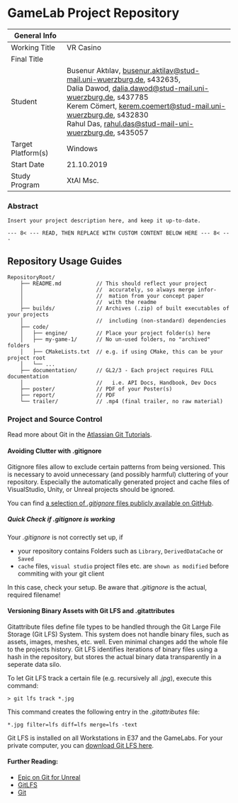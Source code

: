 # GameLab Project Repository

| General Info       |                                                                                                                                                                                                                                                                              |
| ------------------ | ---------------------------------------------------------------------------------------------------------------------------------------------------------------------------------------------------------------------------------------------------------------------------- |
| Working Title      | VR Casino                                                                                                                                                                                                                                                                    |
| Final Title        |                                                                                                                                                                                                                                                                              |
| Student            | Busenur Aktılav, busenur.aktilav@stud-mail.uni-wuerzburg.de, s432635,<br />Dalia Dawod, dalia.dawod@stud-mail.uni-wuerzburg.de, s437785<br />Kerem Cömert, kerem.coemert@stud-mail.uni-wuerzburg.de, s432830<br />Rahul Das, rahul.das@stud-mail-uni-wuerzburg.de, s435057 |
| Target Platform(s) | Windows                                                                                                                                                                                                                                                                      |
| Start Date         | 21.10.2019                                                                                                                                                                                                                                                                   |
| Study Program      | XtAI Msc.                                                                                                                                                                                                                                                                    |

### Abstract

`Insert your project description here, and keep it up-to-date.`

`--- 8< --- READ, THEN REPLACE WITH CUSTOM CONTENT BELOW HERE --- 8< ---`

## Repository Usage Guides

```
RepositoryRoot/
    ├── README.md           // This should reflect your project 
    │                       //  accurately, so always merge infor- 
    │                       //  mation from your concept paper 
    │                       //  with the readme
    ├── builds/             // Archives (.zip) of built executables of your projects
    │                       //  including (non-standard) dependencies
    ├── code/
    │   ├── engine/         // Place your project folder(s) here
    │   ├── my-game-1/      // No un-used folders, no "archived" folders
    │   ├── CMakeLists.txt  // e.g. if using CMake, this can be your project root
    │   └── ...
    ├── documentation/      // GL2/3 - Each project requires FULL documentation  
    │                       //   i.e. API Docs, Handbook, Dev Docs
    ├── poster/             // PDF of your Poster(s)
    ├── report/             // PDF
    └── trailer/            // .mp4 (final trailer, no raw material)
```

### Project and Source Control

Read more about Git in the [Atlassian Git Tutorials](https://de.atlassian.com/git).

#### Avoiding Clutter with .gitignore

Gitignore files allow to exclude certain patterns from being versioned.
This is necessary to avoid unnecessary (and possibly harmful) cluttering of your repository.
Especially the automatically generated project and cache files of VisualStudio, Unity, or Unreal projects should be ignored.

You can find [a selection of *.gitignore* files publicly available on GitHub](https://github.com/github/gitignore).

##### Quick Check if .gitignore is working

Your *.gitignore* is not correctly set up, if

* your repository contains Folders such as `Library`, `DerivedDataCache` or `Saved`
* `cache` files, `visual studio` project files etc. are `shown as modified` before commiting with your git client

In this case, check your setup.
Be aware that *.gitignore* is the actual, required filename!

#### Versioning Binary Assets with Git LFS and .gitattributes

Gitattribute files define file types to be handled through the Git Large File Storage (Git LFS) System.
This system does not handle binary files, such as assets, images, meshes, etc. well.
Even minimal changes add the whole file to the projects history.
Git LFS identifies iterations of binary files using a hash in the repository, but stores the actual binary data transparently in a seperate data silo.

To let Git LFS track a certain file (e.g. recursively all *.jpg*), execute this command:

```
> git lfs track *.jpg
```

This command creates the following entry in the *.gitattributes* file:

```
*.jpg filter=lfs diff=lfs merge=lfs -text
```

Git LFS is installed on all Workstations in E37 and the GameLabs.
For your private computer, you can [download Git LFS here](https://git-lfs.github.com/).

#### Further Reading:

* [Epic on Git for Unreal](https://wiki.unrealengine.com/Git_source_control_(Tutorial)#Workarounds_for_dealing_with_binary_files_on_your_Git_repository)
* [GitLFS](https://www.git-lfs.com)
* [Git](https://www.git-scm.com)
